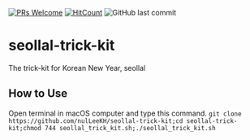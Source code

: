 [![PRs Welcome](https://img.shields.io/badge/PRs-welcome-brightgreen.svg?style=flat-square)](http://makeapullrequest.com)
[![HitCount](http://hits.dwyl.io/nulLeeKH/seollal-trick-kit.svg)](http://hits.dwyl.io/nulLeeKH/seollal-trick-kit)
![GitHub last commit](https://img.shields.io/github/last-commit/nulLeeKH/seollal-trick-kit.svg)

# seollal-trick-kit
The trick-kit for Korean New Year, seollal

## How to Use
Open terminal in macOS computer and type this command.
```git clone https://github.com/nulLeeKH/seollal-trick-kit;cd seollal-trick-kit;chmod 744 seollal_trick_kit.sh;./seollal_trick_kit.sh```